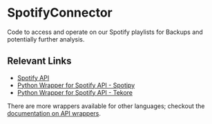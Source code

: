 # SpotifyConnector
Code to access and operate on our Spotify playlists for Backups and potentially further analysis.

## Relevant Links

- [Spotify API](https://developer.spotify.com/documentation/web-api/)
- [Python Wrapper for Spotify API - Spotipy](https://github.com/plamere/spotipy)
- [Python Wrapper for Spotify API - Tekore](https://pypi.org/project/tekore/)

There are more wrappers available for other languages; checkout the [documentation on API wrappers](https://developer.spotify.com/documentation/web-api/libraries/).
